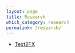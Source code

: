 ```yaml
---
layout: page
title: Research
which_category: research
permalink: /research/
---
```


- [Text2FX](/research/text2FX)